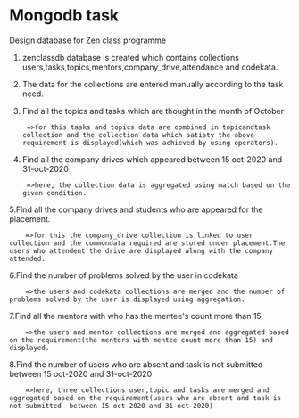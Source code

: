 # Mongodb task

Design database for Zen class programme

1. zenclassdb database is created which contains collections users,tasks,topics,mentors,company_drive,attendance and codekata.

2. The data for the collections are entered manually according to the task need.

3. Find all the topics and tasks which are thought in the month of October
   
        =>for this tasks and topics data are combined in topicandtask collection and the collection data which satisty the above requirement is displayed(which was achieved by using operators).

4. Find all the company drives which appeared between 15 oct-2020 and 31-oct-2020

        =>here, the collection data is aggregated using match based on the given condition.

5.Find all the company drives and students who are appeared for the placement.

        =>for this the company_drive collection is linked to user collection and the commondata required are stored under placement.The users who attendent the drive are displayed along with the company attended.

6.Find the number of problems solved by the user in codekata

        =>the users and codekata collections are merged and the number of problems solved by the user is displayed using aggregation.

7.Find all the mentors with who has the mentee's count more than 15

        =>the users and mentor collections are merged and aggregated based on the requirement(the mentors with mentee count more than 15) and displayed.

8.Find the number of users who are absent and task is not submitted  between 15 oct-2020 and 31-oct-2020

        =>here, three collections user,topic and tasks are merged and aggregated based on the requirement(users who are absent and task is not submitted  between 15 oct-2020 and 31-oct-2020)
